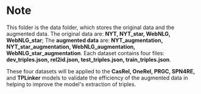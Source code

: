 # Note
This folder is the data folder, which stores the original data and the augmented data. 
The original data are: **NYT, NYT_star, WebNLG, WebNLG_star**; 
The **augmented data** are: **NYT_augmentation, NYT_star_augmentation, WebNLG_augmentation, WebNLG_star_augmentation**.
Each dataset contains four files: **dev_triples.json, rel2id.json, test_triples.json, train_triples.json**.

These four datasets will be applied to the **CasRel, OneRel, PRGC, SPN4RE,** and **TPLinker** models to validate the efficiency of the augmented data in helping to improve the model's extraction of triples.
